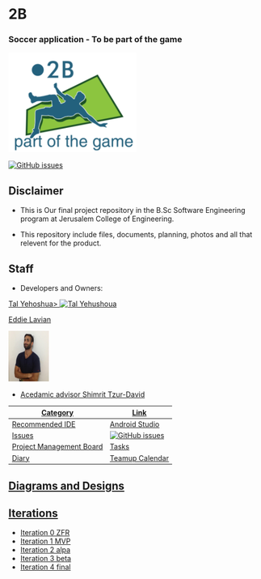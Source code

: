 # 2B

### Soccer application - To be part of the game

![github project settings](https://github.com/EddieLavian/FinalProject-2B/blob/master/Logo8.PNG)


[![GitHub issues](https://img.shields.io/github/issues/jce-il/project-template.svg?style=flat)](https://github.com/EddieLavian/FinalProject-2B/issues)


## Disclaimer

* This is Our final project repository in the B.Sc Software Engineering program at Jerusalem College of Engineering.

* This repository include files, documents, planning, photos and all that relevent for the product.

## Staff
* Developers and Owners:

<a href="https://github.com/TalYehoshua">Tal Yehoshua>
<img src="https://avatars0.githubusercontent.com/u/26079767?v=3&s=460" alt="Tal Yehushoua" width="100" height="100">

Eddie Lavian 

<img src="https://github.com/EddieLavian/FinalProject-2B/blob/master/pictures/eddie.jpg" height="100" width="80">


* Acedamic advisor Shimrit Tzur-David
  
 |Category|Link|
|---|---|
| Recommended IDE | [Android Studio](https://developer.android.com/studio/index.html) |
| Issues | [![GitHub issues](https://img.shields.io/github/issues/jce-il/project-template.svg?style=flat)](https://github.com/EddieLavian/FinalProject-2B/issues) |
| Project Management Board| [Tasks](https://github.com/EddieLavian/FinalProject-2B/projects) |
| Diary |  [Teamup Calendar](https://teamup.com/ksr245rqo4i7dqs464) |


## [Diagrams and Designs]()

## [Iterations]()

* [Iteration 0 ZFR]()
* [Iteration 1 MVP]()
* [Iteration 2 alpa]()
* [Iteration 3 beta]()
* [Iteration 4 final]()
